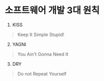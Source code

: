 # 소프트웨어 개발 3대 원칙
1. KISS 
 > Keep It Simple Stupid!
 
2. YAGNI
 > You Ain't Gonna Need It
 
3. DRY
 > Do not Repeat Yourself
 
 
